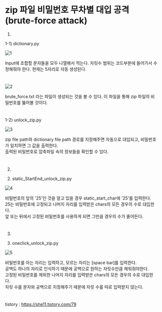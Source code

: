 # zip 파일 비밀번호 무차별 대입 공격(brute-force attack)

1.
1-1) dictionary.py

![1](https://user-images.githubusercontent.com/85146195/123520825-b78d0e00-d6ed-11eb-8b62-3062d73366a4.JPG)

Input에 조합할 문자들을 모두 나열해서 적는다. 자릿수 범위는 코드부분에 들어가서 수정해줘야 한다. 현재는 5자리로 자동 생성된다.  
#

![2](https://user-images.githubusercontent.com/85146195/123520834-ce336500-d6ed-11eb-8d2a-294c32381318.jpg)

brute_force.txt 라는 파일이 생성되는 것을 볼 수 있다. 이 파일을 통해 zip 파일의 비밀번호를 뚫어볼 것이다.  
#

1-2) unlock_zip.py

![3](https://user-images.githubusercontent.com/85146195/123520951-88c36780-d6ee-11eb-8533-c902819ff780.JPG)

zip file path와 dictionary file path 경로를 지정해주면 자동으로 대입되고, 비밀번호가 일치하면 그 값을 출력한다.  
출력된 비밀번호로 압축파일 속의 정보들을 확인할 수 있다.  
#

2.
2) static_StartEnd_unlock_zip.py

![4](https://user-images.githubusercontent.com/85146195/123521194-3420ec00-d6f0-11eb-9b06-501855a3e5ea.JPG)

비밀번호의 앞의 '25'인 것을 알고 있을 경우 static_start_char에 '25'를 입력한다.  
25는 비밀번호에 고정되고 나머지 자리를 입력받은 chars의 모든 경우의 수로 대입한다.  
앞 또는 뒤에서 고정된 비밀번호를 사용하게 되면 그만큼 경우의 수가 줄어든다.  
#
  
3.
3) oneclick_unlock_zip.py

![5](https://user-images.githubusercontent.com/85146195/123521395-4b140e00-d6f1-11eb-9f68-b7c444f2218b.JPG)

비밀번호를 아는 자리는 입력하고, 모르는 자리는 [space bar]를 입력한다.  
공백도 하나의 자리로 인식하기 때문에 공백으로 원하는 자릿수만큼 채워줘야한다.  
고정된 비밀번호를 제외한 나머지 자리를 입력받은 chars의 모든 경우의 수로 대입한다.  
자릿 수를 문자와 공백으로 지정해주기 때문에 자릿 수를 따로 입력받지 않는다.  
#

tistory : https://she11.tistory.com/79  
#
